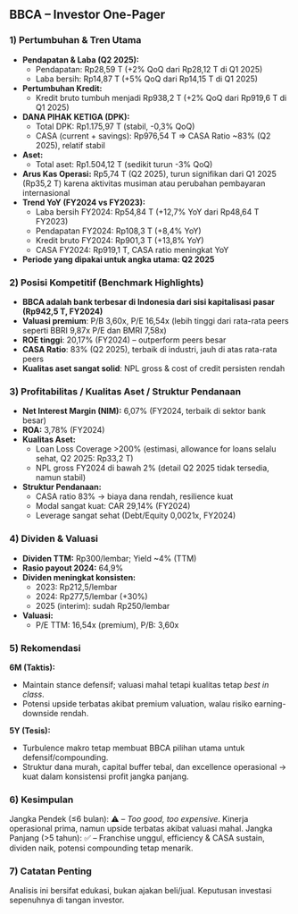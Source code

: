 ## BBCA – Investor One-Pager

### 1) Pertumbuhan & Tren Utama
- **Pendapatan & Laba (Q2 2025):**
  - Pendapatan: Rp28,59 T (+2% QoQ dari Rp28,12 T di Q1 2025)
  - Laba bersih: Rp14,87 T (+5% QoQ dari Rp14,15 T di Q1 2025)
- **Pertumbuhan Kredit:**
  - Kredit bruto tumbuh menjadi Rp938,2 T (+2% QoQ dari Rp919,6 T di Q1 2025)
- **DANA PIHAK KETIGA (DPK):**
  - Total DPK: Rp1.175,97 T (stabil, -0,3% QoQ)
  - CASA (current + savings): Rp976,54 T ⇒ CASA Ratio ~83% (Q2 2025), relatif stabil
- **Aset:**
  - Total aset: Rp1.504,12 T (sedikit turun -3% QoQ)
- **Arus Kas Operasi:** Rp5,74 T (Q2 2025), turun signifikan dari Q1 2025 (Rp35,2 T) karena aktivitas musiman atau perubahan pembayaran internasional
- **Trend YoY (FY2024 vs FY2023):**
  - Laba bersih FY2024: Rp54,84 T (+12,7% YoY dari Rp48,64 T FY2023)
  - Pendapatan FY2024: Rp108,3 T (+8,4% YoY)
  - Kredit bruto FY2024: Rp901,3 T (+13,8% YoY)
  - CASA FY2024: Rp919,1 T, CASA ratio meningkat YoY
- **Periode yang dipakai untuk angka utama: Q2 2025**

### 2) Posisi Kompetitif (Benchmark Highlights)
- **BBCA adalah bank terbesar di Indonesia dari sisi kapitalisasi pasar (Rp942,5 T, FY2024)**
- **Valuasi premium**: P/B 3,60x, P/E 16,54x (lebih tinggi dari rata-rata peers seperti BBRI 9,87x P/E dan BMRI 7,58x)
- **ROE tinggi**: 20,17% (FY2024) – outperform peers besar
- **CASA Ratio**: 83% (Q2 2025), terbaik di industri, jauh di atas rata-rata peers
- **Kualitas aset sangat solid**: NPL gross & cost of credit persisten rendah

### 3) Profitabilitas / Kualitas Aset / Struktur Pendanaan
- **Net Interest Margin (NIM):** 6,07% (FY2024, terbaik di sektor bank besar)
- **ROA:** 3,78% (FY2024)
- **Kualitas Aset:**
  - Loan Loss Coverage >200% (estimasi, allowance for loans selalu sehat, Q2 2025: Rp33,2 T)
  - NPL gross FY2024 di bawah 2% (detail Q2 2025 tidak tersedia, namun stabil)
- **Struktur Pendanaan:** 
  - CASA ratio 83% → biaya dana rendah, resilience kuat 
  - Modal sangat kuat: CAR 29,14% (FY2024)
  - Leverage sangat sehat (Debt/Equity 0,0021x, FY2024)

### 4) Dividen & Valuasi
- **Dividen TTM:** Rp300/lembar; Yield ~4% (TTM)
- **Rasio payout 2024:** 64,9% 
- **Dividen meningkat konsisten:**
  - 2023: Rp212,5/lembar
  - 2024: Rp277,5/lembar (+30%)
  - 2025 (interim): sudah Rp250/lembar
- **Valuasi:** 
  - P/E TTM: 16,54x (premium), P/B: 3,60x

### 5) Rekomendasi
**6M (Taktis):**
- Maintain stance defensif; valuasi mahal tetapi kualitas tetap *best in class*.
- Potensi upside terbatas akibat premium valuation, walau risiko earning-downside rendah.

**5Y (Tesis):**
- Turbulence makro tetap membuat BBCA pilihan utama untuk defensif/compounding.
- Struktur dana murah, capital buffer tebal, dan excellence operasional → kuat dalam konsistensi profit jangka panjang.

### 6) Kesimpulan
Jangka Pendek (≤6 bulan): ⚠️ – *Too good, too expensive*. Kinerja operasional prima, namun upside terbatas akibat valuasi mahal.
Jangka Panjang (>5 tahun): ✅ – Franchise unggul, efficiency & CASA sustain, dividen naik, potensi compounding tetap menarik.

### 7) Catatan Penting
Analisis ini bersifat edukasi, bukan ajakan beli/jual. Keputusan investasi sepenuhnya di tangan investor.